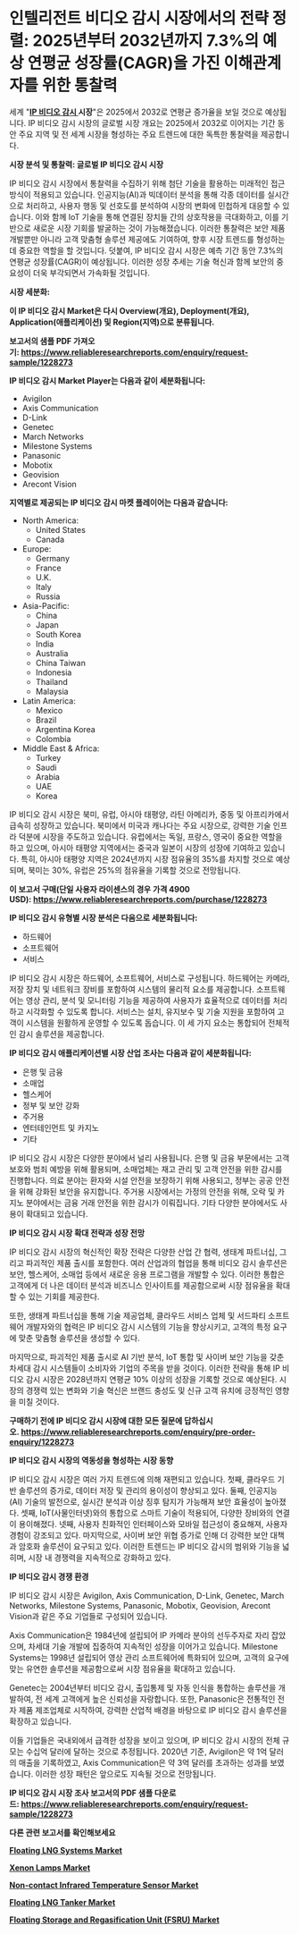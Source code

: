 <p><h1>인텔리전트 비디오 감시 시장에서의 전략 정렬: 2025년부터 2032년까지 7.3%의 예상 연평균 성장률(CAGR)을 가진 이해관계자를 위한 통찰력</h1></p><p>세계 "<strong><a href="https://www.reliableresearchreports.com/ip-video-surveillance-r1228273?utm_campaign=106&utm_medium=8&utm_source=Github&utm_content=ia&utm_term=10012025&utm_id=ip-video-surveillance">IP 비디오 감시&nbsp;</a></strong><strong>시장</strong>"은 2025에서 2032로 연평균 증가율을 보일 것으로 예상됩니다. IP 비디오 감시 시장의 글로벌 시장 개요는 2025에서 2032로 이어지는 기간 동안 주요 지역 및 전 세계 시장을 형성하는 주요 트렌드에 대한 독특한 통찰력을 제공합니다.</p>
<p><strong>시장 분석 및 통찰력: 글로벌 IP 비디오 감시 시장</strong></p>
<p><p>IP 비디오 감시 시장에서 통찰력을 수집하기 위해 첨단 기술을 활용하는 미래적인 접근 방식이 적용되고 있습니다. 인공지능(AI)과 빅데이터 분석을 통해 각종 데이터를 실시간으로 처리하고, 사용자 행동 및 선호도를 분석하여 시장의 변화에 민첩하게 대응할 수 있습니다. 이와 함께 IoT 기술을 통해 연결된 장치들 간의 상호작용을 극대화하고, 이를 기반으로 새로운 시장 기회를 발굴하는 것이 가능해졌습니다. 이러한 통찰력은 보안 제품 개발뿐만 아니라 고객 맞춤형 솔루션 제공에도 기여하여, 향후 시장 트렌드를 형성하는 데 중요한 역할을 할 것입니다. 덧붙여, IP 비디오 감시 시장은 예측 기간 동안 7.3%의 연평균 성장률(CAGR)이 예상됩니다. 이러한 성장 추세는 기술 혁신과 함께 보안의 중요성이 더욱 부각되면서 가속화될 것입니다.</p><a href="%7CAUTHORITHY_DOMAIN_URL%7C?utm_campaign=106&utm_medium=8&utm_source=Github&utm_content=ia&utm_term=10012025&utm_id=ip-video-surveillance"></a></p>
<p><strong>시장 세분화:</strong></p>
<p><strong>이 IP 비디오 감시 Market은 다시 Overview(개요), Deployment(개요), Application(애플리케이션) 및 Region(지역)으로 분류됩니다.</strong></p>
<p><strong>보고서의 샘플 PDF 가져오기:&nbsp;<a href="https://www.reliableresearchreports.com/enquiry/request-sample/1228273?utm_campaign=106&utm_medium=8&utm_source=Github&utm_content=ia&utm_term=10012025&utm_id=ip-video-surveillance">https://www.reliableresearchreports.com/enquiry/request-sample/1228273</a></strong><strong></strong></p>
<p><strong>IP 비디오 감시 Market Player는 다음과 같이 세분화됩니다:</strong></p>
<p><ul><li>Avigilon</li><li>Axis Communication</li><li>D-Link</li><li>Genetec</li><li>March Networks</li><li>Milestone Systems</li><li>Panasonic</li><li>Mobotix</li><li>Geovision</li><li>Arecont Vision</li></ul></p>
<p><strong>지역별로 제공되는 IP 비디오 감시 마켓 플레이어는 다음과 같습니다:</strong></p>
<p><ul>
    <li>
        North America:
        <ul>
            <li>United States</li>
            <li>Canada</li>
        </ul>
    </li>
    <li>
        Europe:
        <ul>
            <li>Germany</li>
            <li>France</li>
            <li>U.K.</li>
            <li>Italy</li>
            <li>Russia</li>
        </ul>
    </li>
    <li>
        Asia-Pacific:
        <ul>
            <li>China</li>
            <li>Japan</li>
            <li>South Korea</li>
            <li>India</li>
            <li>Australia</li>
            <li>China Taiwan</li>
            <li>Indonesia</li>
            <li>Thailand</li>
            <li>Malaysia</li>
        </ul>
    </li>
    <li>
        Latin America:
        <ul>
            <li>Mexico</li>
            <li>Brazil</li>
            <li>Argentina Korea</li>
            <li>Colombia</li>
        </ul>
    </li>
    <li>
        Middle East & Africa:
        <ul>
            <li>Turkey</li>
            <li>Saudi</li>
            <li>Arabia</li>
            <li>UAE</li>
            <li>Korea</li>
        </ul>
    </li>
    </ul></p>
<p><p>IP 비디오 감시 시장은 북미, 유럽, 아시아 태평양, 라틴 아메리카, 중동 및 아프리카에서 급속히 성장하고 있습니다. 북미에서 미국과 캐나다는 주요 시장으로, 강력한 기술 인프라 덕분에 시장을 주도하고 있습니다. 유럽에서는 독일, 프랑스, 영국이 중요한 역할을 하고 있으며, 아시아 태평양 지역에서는 중국과 일본이 시장의 성장에 기여하고 있습니다. 특히, 아시아 태평양 지역은 2024년까지 시장 점유율의 35%를 차지할 것으로 예상되며, 북미는 30%, 유럽은 25%의 점유율을 기록할 것으로 전망됩니다.</p></p>
<p><strong>이 보고서 구매(단일 사용자 라이센스의 경우 가격 4900 USD):&nbsp;<a href="https://www.reliableresearchreports.com/purchase/1228273?utm_campaign=106&utm_medium=8&utm_source=Github&utm_content=ia&utm_term=10012025&utm_id=ip-video-surveillance">https://www.reliableresearchreports.com/purchase/1228273</a></strong></p>
<p><strong>IP 비디오 감시 유형별 시장 분석은 다음으로 세분화됩니다:</strong></p>
<p><ul><li>하드웨어</li><li>소프트웨어</li><li>서비스</li></ul></p>
<p><p>IP 비디오 감시 시장은 하드웨어, 소프트웨어, 서비스로 구성됩니다. 하드웨어는 카메라, 저장 장치 및 네트워크 장비를 포함하여 시스템의 물리적 요소를 제공합니다. 소프트웨어는 영상 관리, 분석 및 모니터링 기능을 제공하여 사용자가 효율적으로 데이터를 처리하고 시각화할 수 있도록 합니다. 서비스는 설치, 유지보수 및 기술 지원을 포함하여 고객이 시스템을 원활하게 운영할 수 있도록 돕습니다. 이 세 가지 요소는 통합되어 전체적인 감시 솔루션을 제공합니다.</p></p>
<p><strong>IP 비디오 감시 애플리케이션별 시장 산업 조사는 다음과 같이 세분화됩니다:</strong></p>
<p><ul><li>은행 및 금융</li><li>소매업</li><li>헬스케어</li><li>정부 및 보안 강화</li><li>주거용</li><li>엔터테인먼트 및 카지노</li><li>기타</li></ul></p>
<p><p>IP 비디오 감시 시장은 다양한 분야에서 널리 사용됩니다. 은행 및 금융 부문에서는 고객 보호와 범죄 예방을 위해 활용되며, 소매업체는 재고 관리 및 고객 안전을 위한 감시를 진행합니다. 의료 분야는 환자와 시설 안전을 보장하기 위해 사용되고, 정부는 공공 안전을 위해 강화된 보안을 유지합니다. 주거용 시장에서는 가정의 안전을 위해, 오락 및 카지노 분야에서는 금융 거래 안전을 위한 감시가 이뤄집니다. 기타 다양한 분야에서도 사용이 확대되고 있습니다.</p></p>
<p><strong>IP 비디오 감시 시장 확대 전략과 성장 전망</strong></p>
<p><p>IP 비디오 감시 시장의 혁신적인 확장 전략은 다양한 산업 간 협력, 생태계 파트너십, 그리고 파괴적인 제품 출시를 포함한다. 여러 산업과의 협업을 통해 비디오 감시 솔루션은 보안, 헬스케어, 소매업 등에서 새로운 응용 프로그램을 개발할 수 있다. 이러한 통합은 고객에게 더 나은 데이터 분석과 비즈니스 인사이트를 제공함으로써 시장 점유율을 확대할 수 있는 기회를 제공한다.</p><p>또한, 생태계 파트너십을 통해 기술 제공업체, 클라우드 서비스 업체 및 서드파티 소프트웨어 개발자와의 협력은 IP 비디오 감시 시스템의 기능을 향상시키고, 고객의 특정 요구에 맞춘 맞춤형 솔루션을 생성할 수 있다. </p><p>마지막으로, 파괴적인 제품 출시로 AI 기반 분석, IoT 통합 및 사이버 보안 기능을 갖춘 차세대 감시 시스템들이 소비자와 기업의 주목을 받을 것이다. 이러한 전략을 통해 IP 비디오 감시 시장은 2028년까지 연평균 10% 이상의 성장을 기록할 것으로 예상된다. 시장의 경쟁력 있는 변화와 기술 혁신은 브랜드 충성도 및 신규 고객 유치에 긍정적인 영향을 미칠 것이다.</p></p>
<p><strong>구매하기 전에 IP 비디오 감시 시장에 대한 모든 질문에 답하십시오.&nbsp;<a href="https://www.reliableresearchreports.com/enquiry/pre-order-enquiry/1228273?utm_campaign=106&utm_medium=8&utm_source=Github&utm_content=ia&utm_term=10012025&utm_id=ip-video-surveillance">https://www.reliableresearchreports.com/enquiry/pre-order-enquiry/1228273</a></strong><strong></strong></p>
<p><strong>IP 비디오 감시 시장의 역동성을 형성하는 시장 동향</strong></p>
<p><p>IP 비디오 감시 시장은 여러 가지 트렌드에 의해 재편되고 있습니다. 첫째, 클라우드 기반 솔루션의 증가로, 데이터 저장 및 관리의 용이성이 향상되고 있다. 둘째, 인공지능(AI) 기술의 발전으로, 실시간 분석과 이상 징후 탐지가 가능해져 보안 효율성이 높아졌다. 셋째, IoT(사물인터넷)와의 통합으로 스마트 기술이 적용되어, 다양한 장비와의 연결이 용이해졌다. 넷째, 사용자 친화적인 인터페이스와 모바일 접근성이 중요해져, 사용자 경험이 강조되고 있다. 마지막으로, 사이버 보안 위협 증가로 인해 더 강력한 보안 대책과 암호화 솔루션이 요구되고 있다. 이러한 트렌드는 IP 비디오 감시의 범위와 기능을 넓히며, 시장 내 경쟁력을 지속적으로 강화하고 있다.</p></p>
<p><strong>IP 비디오 감시 경쟁 환경</strong></p>
<p><p>IP 비디오 감시 시장은 Avigilon, Axis Communication, D-Link, Genetec, March Networks, Milestone Systems, Panasonic, Mobotix, Geovision, Arecont Vision과 같은 주요 기업들로 구성되어 있습니다. </p><p>Axis Communication은 1984년에 설립되어 IP 카메라 분야의 선두주자로 자리 잡았으며, 차세대 기술 개발에 집중하여 지속적인 성장을 이어가고 있습니다. Milestone Systems는 1998년 설립되어 영상 관리 소프트웨어에 특화되어 있으며, 고객의 요구에 맞는 유연한 솔루션을 제공함으로써 시장 점유율을 확대하고 있습니다.</p><p>Genetec는 2004년부터 비디오 감시, 출입통제 및 자동 인식을 통합하는 솔루션을 개발하여, 전 세계 고객에게 높은 신뢰성을 자랑합니다. 또한, Panasonic은 전통적인 전자 제품 제조업체로 시작하여, 강력한 산업적 배경을 바탕으로 IP 비디오 감시 솔루션을 확장하고 있습니다.</p><p>이들 기업들은 국내외에서 급격한 성장을 보이고 있으며, IP 비디오 감시 시장의 전체 규모는 수십억 달러에 달하는 것으로 추정됩니다. 2020년 기준, Avigilon은 약 1억 달러의 매출을 기록하였고, Axis Communication은 약 3억 달러를 초과하는 성과를 보였습니다. 이러한 성장 패턴은 앞으로도 지속될 것으로 전망됩니다.</p></p>
<p><strong>IP 비디오 감시 시장 조사 보고서의 PDF 샘플 다운로드:&nbsp;<a href="https://www.reliableresearchreports.com/enquiry/request-sample/1228273?utm_campaign=106&utm_medium=8&utm_source=Github&utm_content=ia&utm_term=10012025&utm_id=ip-video-surveillance">https://www.reliableresearchreports.com/enquiry/request-sample/1228273</a></strong></p>
<p><strong></strong></p>
<p><strong></strong></p>
<p><strong></strong></p>
<p><strong></strong></p>
<p><strong>다른 관련 보고서를 확인해보세요</strong></p>
<p><strong><p><a href="https://github.com/nathandecarvalho/Market-Research-Report-List-5/blob/main/floating-lng-systems-market.md?utm_campaign=106&utm_medium=8&utm_source=Github&utm_content=ia&utm_term=10012025&utm_id=ip-video-surveillance">Floating LNG Systems Market</a></p><p><a href="https://github.com/stephaniwo144/Market-Research-Report-List-1/blob/main/xenon-lamps-market.md?utm_campaign=106&utm_medium=8&utm_source=Github&utm_content=ia&utm_term=10012025&utm_id=ip-video-surveillance">Xenon Lamps Market</a></p><p><a href="https://github.com/ParvinKhatun77/Market-Research-Report-List-1/blob/main/non-contact-infrared-temperature-sensor-market.md?utm_campaign=106&utm_medium=8&utm_source=Github&utm_content=ia&utm_term=10012025&utm_id=ip-video-surveillance">Non-contact Infrared Temperature Sensor Market</a></p><p><a href="https://github.com/DixieGrimes/Market-Research-Report-List-1/blob/main/floating-lng-tanker-market.md?utm_campaign=106&utm_medium=8&utm_source=Github&utm_content=ia&utm_term=10012025&utm_id=ip-video-surveillance">Floating LNG Tanker Market</a></p><p><a href="https://github.com/abbislposival/Market-Research-Report-List-1/blob/main/floating-storage-and-regasification-unit-fsru-market.md?utm_campaign=106&utm_medium=8&utm_source=Github&utm_content=ia&utm_term=10012025&utm_id=ip-video-surveillance">Floating Storage and Regasification Unit (FSRU) Market</a></p></strong></p>